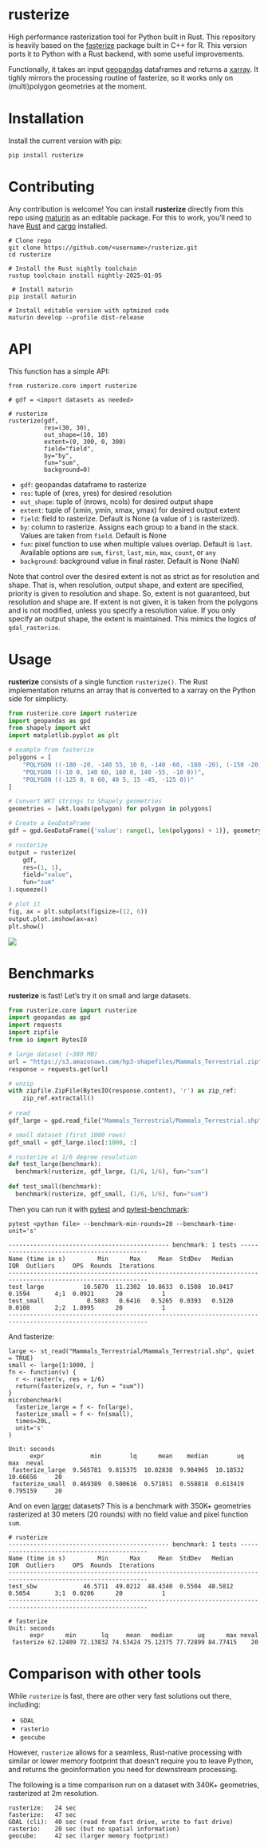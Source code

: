 # rusterize

High performance rasterization tool for Python built in Rust. This
repository is heavily based on the [fasterize](https://github.com/ecohealthalliance/fasterize.git) package built in C++
for R. This version ports it to Python with a Rust backend, with some useful improvements.

Functionally, it takes an input [geopandas](https://geopandas.org/en/stable/)
dataframes and returns a [xarray](https://docs.xarray.dev/en/stable/). It
tighly mirrors the processing routine of fasterize, so it works only on
(multi)polygon geometries at the moment.

# Installation

Install the current version with pip:

``` {shell}
pip install rusterize
```

# Contributing

Any contribution is welcome! You can install **rusterize** directly
from this repo using [maturin](https://www.maturin.rs/) as an editable
package. For this to work, you’ll need to have [Rust](https://www.rust-lang.org/tools/install) and
[cargo](https://doc.rust-lang.org/cargo/getting-started/installation.html)
installed.

``` {shell}
# Clone repo
git clone https://github.com/<username>/rusterize.git
cd rusterize

# Install the Rust nightly toolchain
rustup toolchain install nightly-2025-01-05

 # Install maturin
pip install maturin

# Install editable version with optmized code
maturin develop --profile dist-release
```

# API

This function has a simple API:

``` {shell}
from rusterize.core import rusterize

# gdf = <import datasets as needed>

# rusterize
rusterize(gdf,
          res=(30, 30),
          out_shape=(10, 10)
          extent=(0, 300, 0, 300)
          field="field",
          by="by",
          fun="sum",
          background=0) 
```

- `gdf`: geopandas dataframe to rasterize
- `res`: tuple of (xres, yres) for desired resolution
- `out_shape`: tuple of (nrows, ncols) for desired output shape
- `extent`: tuple of (xmin, ymin, xmax, ymax) for desired output extent
- `field`: field to rasterize. Default is None (a value of `1` is rasterized).
- `by`: column to rasterize. Assigns each group to a band in the
  stack. Values are taken from `field`. Default is None
- `fun`: pixel function to use when multiple values overlap. Default is
  `last`. Available options are `sum`, `first`, `last`, `min`, `max`, `count`, or `any`
- `background`: background value in final raster. Default is None (NaN)

Note that control over the desired extent is not as strict as for resolution and shape. That is,
when resolution, output shape, and extent are specified, priority is given to resolution and shape.
So, extent is not guaranteed, but resolution and shape are. If extent is not given, it is taken
from the polygons and is not modified, unless you specify a resolution value. If you only specify an output
shape, the extent is maintained. This mimics the logics of `gdal_rasterize`.

# Usage

**rusterize** consists of a single function `rusterize()`. The Rust implementation
returns an array that is converted to a xarray on the Python side
for simpliicty.

``` python
from rusterize.core import rusterize
import geopandas as gpd
from shapely import wkt
import matplotlib.pyplot as plt

# example from fasterize
polygons = [
    "POLYGON ((-180 -20, -140 55, 10 0, -140 -60, -180 -20), (-150 -20, -100 -10, -110 20, -150 -20))",
    "POLYGON ((-10 0, 140 60, 160 0, 140 -55, -10 0))",
    "POLYGON ((-125 0, 0 60, 40 5, 15 -45, -125 0))"
]

# Convert WKT strings to Shapely geometries
geometries = [wkt.loads(polygon) for polygon in polygons]

# Create a GeoDataFrame
gdf = gpd.GeoDataFrame({'value': range(1, len(polygons) + 1)}, geometry=geometries, crs='EPSG:32619')

# rusterize
output = rusterize(
    gdf,
    res=(1, 1),
    field="value",
    fun="sum"
).squeeze()

# plot it
fig, ax = plt.subplots(figsize=(12, 6))
output.plot.imshow(ax=ax)
plt.show()
```

![](README_files/figure-commonmark/cell-2-output-1.png)

# Benchmarks

**rusterize** is fast! Let’s try it on small and large datasets.

``` python
from rusterize.core import rusterize
import geopandas as gpd
import requests
import zipfile
from io import BytesIO

# large dataset (~380 MB)
url = "https://s3.amazonaws.com/hp3-shapefiles/Mammals_Terrestrial.zip"
response = requests.get(url)

# unzip
with zipfile.ZipFile(BytesIO(response.content), 'r') as zip_ref:
    zip_ref.extractall()
    
# read
gdf_large = gpd.read_file("Mammals_Terrestrial/Mammals_Terrestrial.shp")

# small dataset (first 1000 rows)
gdf_small = gdf_large.iloc[:1000, :]

# rusterize at 1/6 degree resolution
def test_large(benchmark):
  benchmark(rusterize, gdf_large, (1/6, 1/6), fun="sum")
   
def test_small(benchmark):
  benchmark(rusterize, gdf_small, (1/6, 1/6), fun="sum")  
```

Then you can run it with [pytest](https://docs.pytest.org/en/stable/)
and
[pytest-benchmark](https://pytest-benchmark.readthedocs.io/en/stable/):

``` {shell}
pytest <python file> --benchmark-min-rounds=20 --benchmark-time-unit='s'

--------------------------------------------- benchmark: 1 tests --------------------------------------------
Name (time in s)         Min      Max     Mean  StdDev   Median     IQR  Outliers     OPS  Rounds  Iterations
-------------------------------------------------------------------------------------------------------------
test_large           10.5870  11.2302  10.8633  0.1508  10.8417  0.1594       4;1  0.0921      20           1
test_small            0.5083   0.6416   0.5265  0.0393   0.5120  0.0108       2;2  1.8995      20           1
-------------------------------------------------------------------------------------------------------------
```

And fasterize:

``` {r}
large <- st_read("Mammals_Terrestrial/Mammals_Terrestrial.shp", quiet = TRUE)
small <- large[1:1000, ]
fn <- function(v) {
  r <- raster(v, res = 1/6)
  return(fasterize(v, r, fun = "sum"))
}
microbenchmark(
  fasterize_large = f <- fn(large),
  fasterize_small = f <- fn(small),
  times=20L,
  unit='s'
)
```

``` {shell}
Unit: seconds
      expr             min        lq      mean    median        uq       max  neval
 fasterize_large  9.565781  9.815375  10.02838  9.984965  10.18532  10.66656     20
 fasterize_small  0.469389  0.500616  0.571851  0.558818  0.613419  0.795159     20
```

And on even
[larger](https://open.canada.ca/data/en/dataset/fbf12500-bffe-4209-a1ae-fba86f154ebf/resource/cc90d77c-fba3-4f84-b30a-e684cfe0649a)
datasets? This is a benchmark with 350K+ geometries rasterized at 30
meters (20 rounds) with no field value and pixel function `sum`.

``` {shell}
# rusterize
--------------------------------------------- benchmark: 1 tests --------------------------------------------
Name (time in s)         Min      Max     Mean  StdDev   Median     IQR  Outliers     OPS  Rounds  Iterations
-------------------------------------------------------------------------------------------------------------
test_sbw             46.5711  49.0212  48.4340  0.5504  48.5812  0.5054       3;1  0.0206      20           1
-------------------------------------------------------------------------------------------------------------

# fasterize
Unit: seconds
      expr      min       lq     mean   median       uq      max neval
 fasterize 62.12409 72.13832 74.53424 75.12375 77.72899 84.77415    20
```

# Comparison with other tools

While `rusterize` is fast, there are other very fast solutions out there, including:
- `GDAL`
- `rasterio`
- `geocube`

However, `rusterize` allows for a seamless, Rust-native processing with similar or lower memory footprint that doesn't require you to leave Python, and returns the geoinformation you need for downstream processing.

The following is a time comparison run on a dataset with 340K+ geometries, rasterized at 2m resolution.
```
rusterize:   24 sec
fasterize:   47 sec
GDAL (cli):  40 sec (read from fast drive, write to fast drive)
rasterio:    20 sec (but no spatial information)
geocube:     42 sec (larger memory footprint)
```
